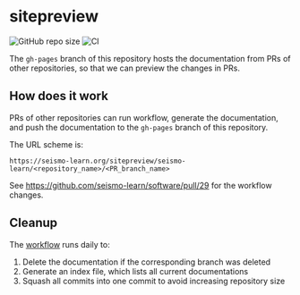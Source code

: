 # sitepreview

![GitHub repo size](https://img.shields.io/github/repo-size/seismo-learn/sitepreview)
![CI](https://github.com/seismo-learn/sitepreview/workflows/CI/badge.svg)

The `gh-pages` branch of this repository hosts the documentation from PRs
of other repositories, so that we can preview the changes in PRs.

## How does it work

PRs of other repositories can run workflow, generate the documentation, and
push the documentation to the `gh-pages` branch of this repository.

The URL scheme is:

    https://seismo-learn.org/sitepreview/seismo-learn/<repository_name>/<PR_branch_name>

See https://github.com/seismo-learn/software/pull/29 for the workflow changes.

## Cleanup

The [workflow](.github/workflows/cleanup.yaml) runs daily to:

1. Delete the documentation if the corresponding branch was deleted
2. Generate an index file, which lists all current documentations
3. Squash all commits into one commit to avoid increasing repository size
